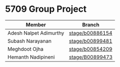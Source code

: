 # 5709 Group Project

| Member                 | Branch                                                                                       |
| ---------------------- | -------------------------------------------------------------------------------------------- |
| Adesh Nalpet Adimurthy | [stage/b00886154](https://git.cs.dal.ca/adimurthy/5709-group-project/-/tree/stage/b00886154) |
| Subash Narayanan       | [stage/b00899481](https://git.cs.dal.ca/adimurthy/5709-group-project/-/tree/stage/B00899481)
| Meghdoot Ojha          | [stage/b00854209](https://git.cs.dal.ca/adimurthy/5709-group-project/-/tree/stage/B00854209)
| Hemanth Nadipineni     | [stage/B00899473](https://git.cs.dal.ca/adimurthy/5709-group-project/-/tree/stage/B00899473)
